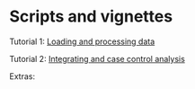 # Scripts and vignettes

Tutorial 1: [Loading and processing data](pbmc_tutorial.md) 

Tutorial 2: [Integrating and case control analysis](integration_tutorial.md)

Extras: 
